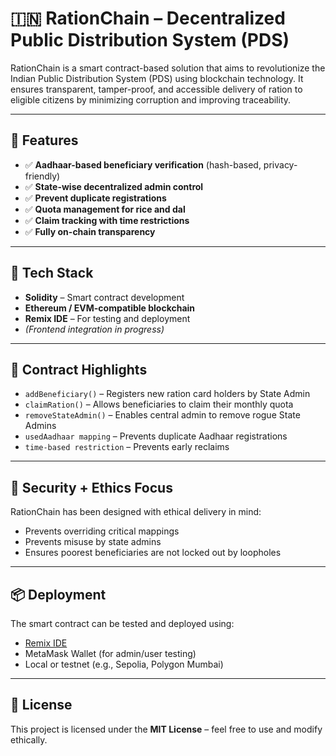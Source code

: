 # 🇮🇳 RationChain – Decentralized Public Distribution System (PDS)

RationChain is a smart contract-based solution that aims to revolutionize the Indian Public Distribution System (PDS) using blockchain technology. It ensures transparent, tamper-proof, and accessible delivery of ration to eligible citizens by minimizing corruption and improving traceability.

---

## 🚀 Features

- ✅ **Aadhaar-based beneficiary verification** (hash-based, privacy-friendly)
- ✅ **State-wise decentralized admin control**
- ✅ **Prevent duplicate registrations**
- ✅ **Quota management for rice and dal**
- ✅ **Claim tracking with time restrictions**
- ✅ **Fully on-chain transparency**

---

## 🧠 Tech Stack

- **Solidity** – Smart contract development  
- **Ethereum / EVM-compatible blockchain**  
- **Remix IDE** – For testing and deployment  
- *(Frontend integration in progress)*

---

## 📂 Contract Highlights

- `addBeneficiary()` – Registers new ration card holders by State Admin
- `claimRation()` – Allows beneficiaries to claim their monthly quota
- `removeStateAdmin()` – Enables central admin to remove rogue State Admins
- `usedAadhaar mapping` – Prevents duplicate Aadhaar registrations
- `time-based restriction` – Prevents early reclaims

---

## 🔐 Security + Ethics Focus

RationChain has been designed with ethical delivery in mind:
- Prevents overriding critical mappings
- Prevents misuse by state admins
- Ensures poorest beneficiaries are not locked out by loopholes

---

## 📦 Deployment

The smart contract can be tested and deployed using:
- [Remix IDE](https://remix.ethereum.org/)
- MetaMask Wallet (for admin/user testing)
- Local or testnet (e.g., Sepolia, Polygon Mumbai)

---

## 📜 License

This project is licensed under the **MIT License** – feel free to use and modify ethically.
